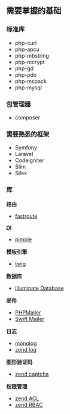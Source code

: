## 需要掌握的基础

### 标准库

* php-curl
* php-apcu
* php-mbstring
* php-mcrypt
* php-gd
* php-pdo
* php-mspack
* php-mysql


### 包管理器

 * composer

### 需要熟悉的框架

 * Symfony
 * Laravel
 * Codeigniter
 * Slim
 * Silex

### 库

**路由**

  * [fastroute](https://github.com/nikic/FastRoute)

**DI**

  * [pimple](https://github.com/silexphp/Pimple)

**模板引擎**

  * [twig](https://github.com/twigphp/Twig)

**数据库**

  * [Illuminate Database](https://github.com/illuminate/database)

**邮件**

  * [PHPMailer](https://github.com/PHPMailer/PHPMailer)
  * [Swift Mailer](https://github.com/swiftmailer/swiftmailer)

**日志**

  * [monolog](https://github.com/Seldaek/monolog)
  * [zend log](https://github.com/zendframework/zend-log)

**图形验证码**

  * [zend captcha](https://github.com/zendframework/zend-captcha)

**权限管理**

  * [zend ACL](https://github.com/zendframework/zend-permissions-acl)
  * [zend RBAC](https://github.com/zendframework/zend-permissions-rbac)